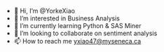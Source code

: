 - 👋 Hi, I’m @YorkeXiao
- 👀 I’m interested in Business Analysis
- 🌱 I’m currently learning Python & SAS Miner
- 💞️ I’m looking to collaborate on sentiment analysis
- 📫 How to reach me yxiao47@myseneca.ca

<!---
YorkeXiao/YorkeXiao is a ✨ special ✨ repository because its `README.md` (this file) appears on your GitHub profile.
You can click the Preview link to take a look at your changes.
--->
